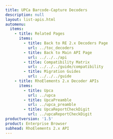 ```yaml
---
title: UPCa Barcode-Capture Decoders
description: null
layout: list-apis.html
automenu:
  items:
    - title: Related Pages
      items:
        - title: Back to RE 2.x Decoders Page
          url: ../toc_decoders
        - title: Back to Main API Page
          url: ../../../api
        - title: Compatibility Matrix
          url: ../../../guide/compatibility
        - title: Migration Guides
          url: ../../../guide
    - title: RhoElements 2.x Decoder APIs
      items:
        - title: Upca
          url: ../upca
        - title: UpcaPreamble
          url: ../upca_preamble
        - title: UpcaReportCheckDigit
          url: ../upcaReportCheckDigit
productversion: '1.5'
product: Enterprise Browser
subhead: RhoElements 2.x API
---
```




